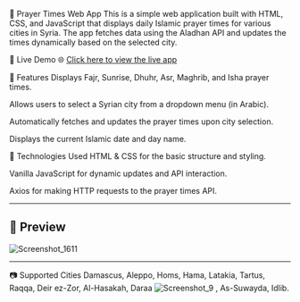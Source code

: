 🕌 Prayer Times Web App
This is a simple web application built with HTML, CSS, and JavaScript that displays daily Islamic prayer times for various cities in Syria. The app fetches data using the Aladhan API and updates the times dynamically based on the selected city.

🔗 Live Demo
🌐 [Click here to view the live app](https://harmonious-chebakia-d7b662.netlify.app/)

🌟 Features
Displays Fajr, Sunrise, Dhuhr, Asr, Maghrib, and Isha prayer times.

Allows users to select a Syrian city from a dropdown menu (in Arabic).

Automatically fetches and updates the prayer times upon city selection.

Displays the current Islamic date and day name.

🔧 Technologies Used
HTML & CSS for the basic structure and styling.

Vanilla JavaScript for dynamic updates and API interaction.

Axios for making HTTP requests to the prayer times API.

---

## 📸 Preview

![Screenshot_1611](https://github.com/user-attachments/assets/829de19a-5e2f-4bb9-bbbd-01ca4eaff409)

---

📷 Supported Cities
Damascus, Aleppo, Homs, Hama, Latakia, Tartus, Raqqa, Deir ez-Zor, Al-Hasakah, Daraa
![Screenshot_9](https://github.com/user-attachments/assets/e3e2c1dd-6e84-4929-b75b-10dc0f57a01b)
, As-Suwayda, Idlib.




